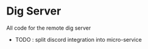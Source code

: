 # Dig Server

All code for the remote dig server

- TODO : split discord integration into micro-service